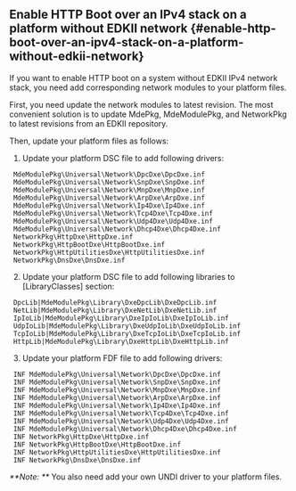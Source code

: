 ## Enable HTTP Boot over an IPv4 stack on a platform without EDKII network {#enable-http-boot-over-an-ipv4-stack-on-a-platform-without-edkii-network}

If you want to enable HTTP boot on a system without EDKII IPv4 network stack, you need add corresponding network modules to your platform files.

First, you need update the network modules to latest revision. The most convenient solution is to update MdePkg, MdeModulePkg, and NetworkPkg to latest revisions from an EDKII repository.

Then, update your platform files as follows:

1.  Update your platform DSC file to add following drivers:
```
 MdeModulePkg\Universal\Network\DpcDxe\DpcDxe.inf
 MdeModulePkg\Universal\Network\SnpDxe\SnpDxe.inf
 MdeModulePkg\Universal\Network\MnpDxe\MnpDxe.inf
 MdeModulePkg\Universal\Network\ArpDxe\ArpDxe.inf
 MdeModulePkg\Universal\Network\Ip4Dxe\Ip4Dxe.inf
 MdeModulePkg\Universal\Network\Tcp4Dxe\Tcp4Dxe.inf
 MdeModulePkg\Universal\Network\Udp4Dxe\Udp4Dxe.inf
 MdeModulePkg\Universal\Network\Dhcp4Dxe\Dhcp4Dxe.inf
 NetworkPkg\HttpDxe\HttpDxe.inf
 NetworkPkg\HttpBootDxe\HttpBootDxe.inf
 NetworkPkg\HttpUtilitiesDxe\HttpUtilitiesDxe.inf
 NetworkPkg\DnsDxe\DnsDxe.inf
```
2.  Update your platform DSC file to add following libraries to   [LibraryClasses] section:
```
 DpcLib|MdeModulePkg\Library\DxeDpcLib\DxeDpcLib.inf
 NetLib|MdeModulePkg\Library\DxeNetLib\DxeNetLib.inf
 IpIoLib|MdeModulePkg\Library\DxeIpIoLib\DxeIpIoLib.inf
 UdpIoLib|MdeModulePkg\Library\DxeUdpIoLib\DxeUdpIoLib.inf
 TcpIoLib|MdeModulePkg\Library\DxeTcpIoLib\DxeTcpIoLib.inf
 HttpLib|MdeModulePkg\Library\DxeHttpLib\DxeHttpLib.inf
```

3. Update your platform FDF file to add following drivers:
```
 INF MdeModulePkg\Universal\Network\DpcDxe\DpcDxe.inf
 INF MdeModulePkg\Universal\Network\SnpDxe\SnpDxe.inf
 INF MdeModulePkg\Universal\Network\MnpDxe\MnpDxe.inf
 INF MdeModulePkg\Universal\Network\ArpDxe\ArpDxe.inf
 INF MdeModulePkg\Universal\Network\Ip4Dxe\Ip4Dxe.inf
 INF MdeModulePkg\Universal\Network\Tcp4Dxe\Tcp4Dxe.inf
 INF MdeModulePkg\Universal\Network\Udp4Dxe\Udp4Dxe.inf
 INF MdeModulePkg\Universal\Network\Dhcp4Dxe\Dhcp4Dxe.inf
 INF NetworkPkg\HttpDxe\HttpDxe.inf
 INF NetworkPkg\HttpBootDxe\HttpBootDxe.inf
 INF NetworkPkg\HttpUtilitiesDxe\HttpUtilitiesDxe.inf
 INF NetworkPkg\DnsDxe\DnsDxe.inf
```

_**Note: **_ You also need add your own UNDI driver to your platform files.